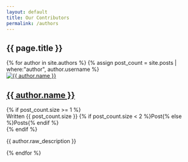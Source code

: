 ```yaml
---
layout: default
title: Our Contributors
permalink: /authors
---
```


<!-- begin authors -->
<section class="authors">

  <div class="authors__head">
    <h1 class="authors__title">{{ page.title }}</h1>
  </div>

  <div class="authors__inner animate">
    <div class="container">
      <div class="row">
        {% for author in site.authors %}
        {% assign post_count = site.posts | where:"author", author.username %}
        <div class="col col-4 col-d-6 col-t-12">
          <div class="authors__info">
            <a class="authors__image" href="{{ author.url }}"><img class="lazy" data-src="{{ author.image }}" alt="{{ author.name }}"></a>
            <h2 class="authors__name"><a class="authors__link" href="{{ author.url }}">{{ author.name }}</a></h2>
            {% if post_count.size >= 1 %}
              <div class="authors__posts__count">Written {{ post_count.size }} {% if post_count.size < 2 %}Post{% else %}Posts{% endif %}</div>
            {% endif %}
            <p class="authors__description">{{ author.raw_description }}</p>
          </div>
        </div>
        {% endfor %}
      </div>
    </div>
  </div>

</section>
<!-- end authors -->